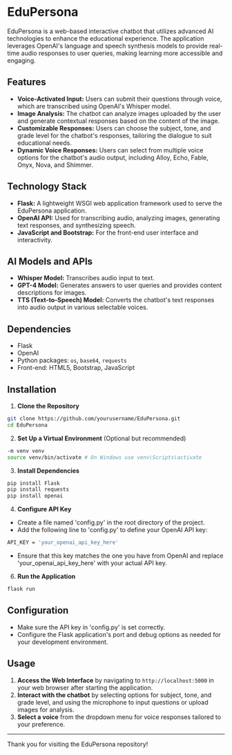 # EduPersona

EduPersona is a web-based interactive chatbot that utilizes advanced AI technologies to enhance the educational experience. The application leverages OpenAI's language and speech synthesis models to provide real-time audio responses to user queries, making learning more accessible and engaging.

## Features

- **Voice-Activated Input:** Users can submit their questions through voice, which are transcribed using OpenAI's Whisper model.
- **Image Analysis:** The chatbot can analyze images uploaded by the user and generate contextual responses based on the content of the image.
- **Customizable Responses:** Users can choose the subject, tone, and grade level for the chatbot's responses, tailoring the dialogue to suit educational needs.
- **Dynamic Voice Responses:** Users can select from multiple voice options for the chatbot's audio output, including Alloy, Echo, Fable, Onyx, Nova, and Shimmer.

## Technology Stack

- **Flask:** A lightweight WSGI web application framework used to serve the EduPersona application.
- **OpenAI API:** Used for transcribing audio, analyzing images, generating text responses, and synthesizing speech.
- **JavaScript and Bootstrap:** For the front-end user interface and interactivity.

## AI Models and APIs

- **Whisper Model:** Transcribes audio input to text.
- **GPT-4 Model:** Generates answers to user queries and provides content descriptions for images.
- **TTS (Text-to-Speech) Model:** Converts the chatbot's text responses into audio output in various selectable voices.

## Dependencies

- Flask
- OpenAI
- Python packages: `os`, `base64`, `requests`
- Front-end: HTML5, Bootstrap, JavaScript

## Installation

1. **Clone the Repository**
```bash
git clone https://github.com/yourusername/EduPersona.git
cd EduPersona
```


2. **Set Up a Virtual Environment** (Optional but recommended)
```bash
-m venv venv
source venv/bin/activate # On Windows use venv\Scripts\activate
```


3. **Install Dependencies**
```bash
pip install Flask
pip install requests
pip install openai
```


4. **Configure API Key**
- Create a file named 'config.py' in the root directory of the project.
- Add the following line to 'config.py' to define your OpenAI API key:
```bash
API_KEY = 'your_openai_api_key_here'
```
- Ensure that this key matches the one you have from OpenAI and replace 'your_openai_api_key_here' with your actual API key.

6. **Run the Application**
```bash
flask run
```


## Configuration

- Make sure the API key in 'config.py' is set correctly.
- Configure the Flask application's port and debug options as needed for your development environment.

## Usage

1. **Access the Web Interface** by navigating to `http://localhost:5000` in your web browser after starting the application.
2. **Interact with the chatbot** by selecting options for subject, tone, and grade level, and using the microphone to input questions or upload images for analysis.
3. **Select a voice** from the dropdown menu for voice responses tailored to your preference.

---
Thank you for visiting the EduPersona repository!
